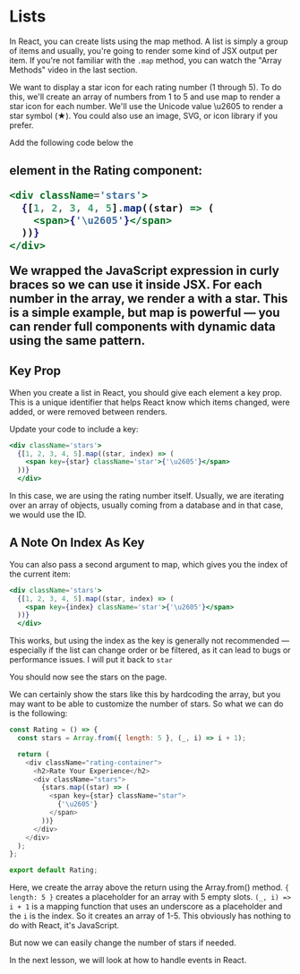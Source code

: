# Lists

In React, you can create lists using the map method. A list is simply a group of items and usually, you're going to render some kind of JSX output per item. If you're not familiar with the `.map` method, you can watch the "Array Methods" video in the last section.

We want to display a star icon for each rating number (1 through 5). To do this, we'll create an array of numbers from 1 to 5 and use map to render a star icon for each number. We'll use the Unicode value \u2605 to render a star symbol (★). You could also use an image, SVG, or icon library if you prefer.

Add the following code below the <h2> element in the Rating component:

```jsx
<div className='stars'>
  {[1, 2, 3, 4, 5].map((star) => (
    <span>{'\u2605'}</span>
  ))}
</div>
```

We wrapped the JavaScript expression in curly braces so we can use it inside JSX. For each number in the array, we render a <span> with a star. This is a simple example, but map is powerful — you can render full components with dynamic data using the same pattern.

## Key Prop

When you create a list in React, you should give each element a key prop. This is a unique identifier that helps React know which items changed, were added, or were removed between renders.

Update your code to include a key:

```jsx
<div className='stars'>
  {[1, 2, 3, 4, 5].map((star, index) => (
    <span key={star} className='star'>{'\u2605'}</span>
  ))}
  </div>
```

In this case, we are using the rating number itself. Usually, we are iterating over an array of objects, usually coming from a database and in that case, we would use the ID.

## A Note On Index As Key

You can also pass a second argument to map, which gives you the index of the current item:
```jsx
<div className='stars'>
  {[1, 2, 3, 4, 5].map((star, index) => (
    <span key={index} className='star'>{'\u2605'}</span>
  ))}
  </div>
```

This works, but using the index as the key is generally not recommended — especially if the list can change order or be filtered, as it can lead to bugs or performance issues. I will put it back to `star`


You should now see the stars on the page.

We can certainly show the stars like this by hardcoding the array, but you may want to be able to customize the number of stars. So what we can do is the following:

```js
const Rating = () => {
  const stars = Array.from({ length: 5 }, (_, i) => i + 1);

  return (
    <div className="rating-container">
      <h2>Rate Your Experience</h2>
      <div className="stars">
        {stars.map((star) => (
          <span key={star} className="star">
            {'\u2605'}
          </span>
        ))}
      </div>
    </div>
  );
};

export default Rating;
```

Here, we create the array above the return using the Array.from() method.  `{ length: 5 }` creates a placeholder for an array with 5 empty slots. `(_, i) => i + 1` is a mapping function that uses an underscore as a placeholder and the `i` is the index. So it creates an array of 1-5. This obviously has nothing to do with React, it's JavaScript.

But now we can easily change the number of stars if needed.

In the next lesson, we will look at how to handle events in React.
